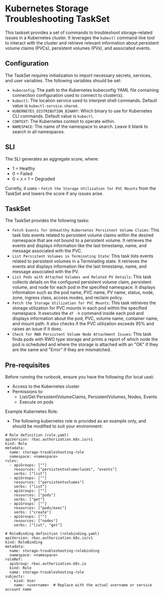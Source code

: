 # Kubernetes Storage Troubleshooting TaskSet

This taskset provides a set of commands to troubleshoot storage-related issues in a Kubernetes cluster. It leverages the `kubectl` command-line tool to interact with the cluster and retrieve relevant information about persistent volume claims (PVCs), persistent volumes (PVs), and associated events.


## Configuration

The TaskSet requires initialization to import necessary secrets, services, and user variables. The following variables should be set:

- `kubeconfig`: The path to the Kubernetes kubeconfig YAML file containing connection configuration used to connect to cluster(s).
- `kubectl`: The location service used to interpret shell commands. Default value is `kubectl-service.shared`.
- `KUBERNETES_DISTRIBUTION_BINARY`: Which binary to use for Kubernetes CLI commands. Default value is `kubectl`.
- `CONTEXT`: The Kubernetes context to operate within.
- `NAMESPACE`: The name of the namespace to search. Leave it blank to search in all namespaces.

## SLI 
The SLI generates an aggregate score, where: 
- 1 = Healthy
- 0 = Failed
- 0 < x < 1 = Degraded

Curretly, it uses - `Fetch the Storage Utilization for PVC Mounts` from the TaskSet and lowers the score if any issues arise. 


## TaskSet

The TaskSet provides the following tasks:

- `Fetch Events for Unhealthy Kubernetes Persistent Volume Claims`: This task lists events related to persistent volume claims within the desired namespace that are not bound to a persistent volume. It retrieves the events and displays information like the last timestamp, name, and message associated with the PVC.
- `List Persistent Volumes in Terminating State`: This task lists events related to persistent volumes in a Terminating state. It retrieves the events and displays information like the last timestamp, name, and message associated with the PV.
- `List Pods with Attached Volumes and Related PV Details`: This task collects details on the configured persistent volume claim, persistent volume, and node for each pod in the specified namespace. It displays information such as the pod name, PVC name, PV name, status, node, zone, ingress class, access modes, and reclaim policy.
- `Fetch the Storage Utilization for PVC Mounts`: This task retrieves the storage utilization for PVC mounts in each pod within the specified namespace. It executes the `df -h` command inside each pod and displays information about the pod, PVC, volume name, container name, and mount path. It also checks if the PVC utilization exceeds 95% and raises an issue if it does.
- `Check for RWO Persistent Volume Node Attachment Issues`: This task finds pods with RWO type storage and prints a report of which node the pod is scheduled and where the storage is attached with an "OK" if they are the same and "Error" if they are mismatched. 

## Pre-requisites

Before running the runbook, ensure you have the following (for local use):

- Access to the Kubernetes cluster
- Permissions to: 
    - List/Get PersistentVolumeClaims, PersistentVolumes, Nodes, Events
    - Execute on pods

Example Kubernetes Role: 
- The following kubernetes role is provided as an example only, and should be modified to suit your environment: 
```
# Role definition (role.yaml)
apiVersion: rbac.authorization.k8s.io/v1
kind: Role
metadata:
  name: storage-troubleshooting-role
  namespace: <namespace>
rules:
  - apiGroups: [""]
    resources: ["persistentvolumeclaims", "events"]
    verbs: ["list"]
  - apiGroups: [""]
    resources: ["persistentvolumes"]
    verbs: ["list"]
  - apiGroups: [""]
    resources: ["pods"]
    verbs: ["get"]
  - apiGroups: [""]
    resources: ["pods/exec"]
    verbs: ["create"]
  - apiGroups: [""]
    resources: ["nodes"]
    verbs: ["list", "get"]

# RoleBinding definition (rolebinding.yaml)
apiVersion: rbac.authorization.k8s.io/v1
kind: RoleBinding
metadata:
  name: storage-troubleshooting-rolebinding
  namespace: <namespace>
roleRef:
  apiGroup: rbac.authorization.k8s.io
  kind: Role
  name: storage-troubleshooting-role
subjects:
  - kind: User
    name: <username>  # Replace with the actual username or service account name

```

